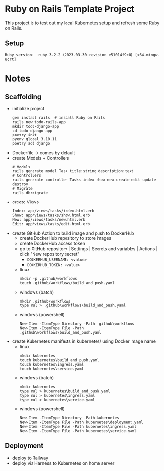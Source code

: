 # Ruby on Rails Template Project
This project is to test out my local Kubernetes setup and refresh some Ruby on Rails.

## Setup
```
Ruby version:  ruby 3.2.2 (2023-03-30 revision e51014f9c0) [x64-mingw-ucrt]
```

# Notes
## Scaffolding
- initialize project
  ```
  gem install rails  # install Ruby on Rails
  rails new todo-rails-app
  mkdir todo-django-app
  cd todo-django-app
  poetry init
  pyenv global 3.10.11
  poetry add django
  ```
- Dockerfile -> comes by default
- create Models + Controllers
  ```
  # Models
  rails generate model Task title:string description:text
  # Controllers
  rails generate controller Tasks index show new create edit update destroy
  # Migrate
  rails db:migrate
  ```
- create Views
  ```
  Index: app/views/tasks/index.html.erb
  Show: app/views/tasks/show.html.erb
  New: app/views/tasks/new.html.erb
  Edit: app/views/tasks/edit.html.erb
  ```
- create GitHub Action to build image and push to DockerHub
  - create DockerHub repository to store images
  - create DockerHub access token
  - go to GitHub repository | Settings | Secrets and variables | Actions | click "New repository secret"
    - `DOCKERHUB_USERNAME: <value>`
    - `DOCKERHUB_TOKEN: <value>`
  - linux
    ```
    mkdir -p .github/workflows
    touch .github/workflows/build_and_push.yaml
    ```
  - windows (batch)
    ```
    mkdir .github\workflows
    type nul > .github\workflows\build_and_push.yaml
    ```
  - windows (powershell)
    ```
    New-Item -ItemType Directory -Path .github\workflows
    New-Item -ItemType File -Path .github\workflows\build_and_push.yaml
    ```
- create Kubernetes manifests in kubernetes/ using Docker Image name
  - linux
    ```
    mkdir kubernetes
    touch kubernetes\build_and_push.yaml
    touch kubernetes\ingress.yaml
    touch kubernetes\service.yaml
    ```
  - windows (batch)
    ```
    mkdir kubernetes
    type nul > kubernetes\build_and_push.yaml
    type nul > kubernetes\ingress.yaml
    type nul > kubernetes\service.yaml
    ```
  - windows (powershell)
    ```
    New-Item -ItemType Directory -Path kubernetes
    New-Item -ItemType File -Path kubernetes\deployment.yaml
    New-Item -ItemType File -Path kubernetes\ingress.yaml
    New-Item -ItemType File -Path kubernetes\service.yaml
    ```

## Deployment
- deploy to Railway 
- deploy via Harness to Kubernetes on home server

